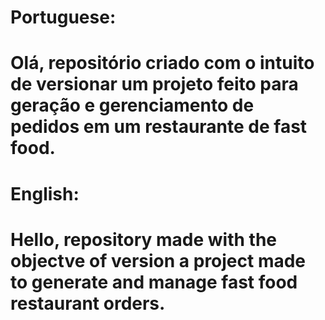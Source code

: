 # Portuguese:

# Olá, repositório criado com o intuito de versionar um projeto feito para geração e gerenciamento de pedidos em um restaurante de fast food.


# English:

# Hello, repository made with the objectve of version a project made to generate and manage fast food restaurant orders.
